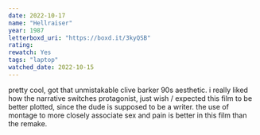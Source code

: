```yaml
---
date: 2022-10-17
name: "Hellraiser"
year: 1987
letterboxd_uri: "https://boxd.it/3kyQSB"
rating: 
rewatch: Yes
tags: "laptop"
watched_date: 2022-10-15
---
```


pretty cool, got that unmistakable clive barker 90s aesthetic. i really liked how the narrative switches protagonist, just wish / expected this film to be better plotted, since the dude is supposed to be a writer. the use of montage to more closely associate sex and pain is better in this film than the remake.
